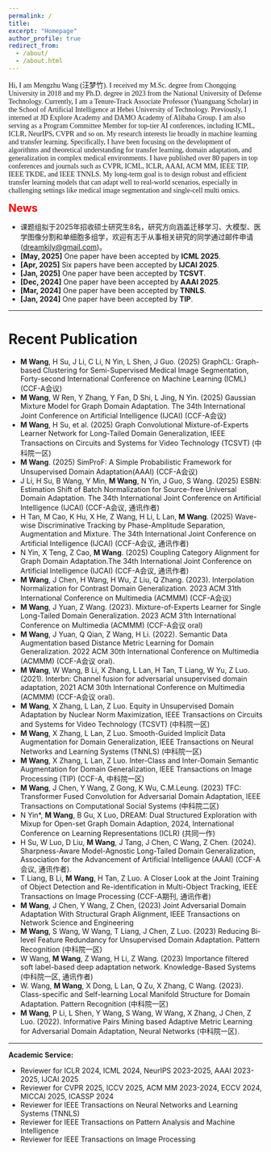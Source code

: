 ```yaml
---
permalink: /
title: 
excerpt: "Homepage"
author_profile: true
redirect_from: 
  - /about/
  - /about.html
---
```

<span style="font-family: 'Times New Roman'">
Hi, I am Mengzhu Wang (汪梦竹). I received my M.Sc. degree from Chongqing University in 2018 and my Ph.D. degree in 2023 from the National University of Defense Technology. Currently, I am a Tenure-Track Associate Professor (Yuanguang Scholar) in the School of Artificial Intelligence at Hebei University of Technology. Previously, I interned at JD Explore Academy and DAMO Academy of Alibaba Group. I am also serving as a Program Committee Member for top-tier AI conferences, including ICML, ICLR, NeurIPS, CVPR and so on. My research interests lie broadly in machine learning and transfer learning. Specifically, I have been focusing on the development of algorithms and theoretical understanding for transfer learning, domain adaptation, and generalization in complex medical environments. I have published over 80 papers in top conferences and journals such as CVPR, ICML, ICLR, AAAI, ACM MM, IEEE TIP, IEEE TKDE, and IEEE TNNLS. My long-term goal is to design robust and efficient transfer learning models that can adapt well to real-world scenarios, especially in challenging settings like medical image segmentation and single-cell multi omics.
</span>

<span style="color:red; font-size:1.5em; font-weight:bold">News</span>

+ 课题组拟于2025年招收硕士研究生8名，研究方向涵盖迁移学习、大模型、医学图像分割和单细胞多组学，欢迎有志于从事相关研究的同学通过邮件申请 (dreamkily@gmail.com)。
+ **[May, 2025]** One paper have been accepted by **ICML 2025**.
+ **[Apr, 2025]** Six papers have been accepted by **IJCAI 2025**.
+ **[Jan, 2025]** One paper have been accepted by **TCSVT**.
+ **[Dec, 2024]** One paper have been accepted by **AAAI 2025**.
+ **[Mar, 2024]** One paper have been accepted by **TNNLS**.
+ **[Jan, 2024]** One paper have been accepted by **TIP**.
  
---

Recent Publication
======
+ **M Wang**, H Su, J Li, C Li, N Yin, L Shen, J Guo. (2025) GraphCL: Graph-based Clustering for Semi-Supervised Medical Image Segmentation, Forty-second International Conference on Machine Learning (ICML) (CCF-A会议)
+ **M Wang**, W Ren, Y Zhang, Y Fan, D Shi, L Jing, N Yin. (2025) Gaussian Mixture Model for Graph Domain Adaptation. The 34th International Joint Conference on Artificial Intelligence (IJCAI) (CCF-A会议)
+ **M Wang**, H Su, et al. (2025) Graph Convolutional Mixture-of-Experts Learner Network for Long-Tailed Domain Generalization, IEEE Transactions on Circuits and Systems for Video Technology (TCSVT) (中科院一区)
+ **M Wang**. (2025) SimProF: A Simple Probabilistic Framework for Unsupervised Domain Adaptation(AAAI) (CCF-A会议)
+ J Li, H Su, B Wang, Y Min, **M Wang**, N Yin, J Guo, S Wang. (2025) ESBN: Estimation Shift of Batch Normalization for Source-free Universal Domain Adaptation. The 34th International Joint Conference on Artificial Intelligence (IJCAI) (CCF-A会议, 通讯作者)
+ H Tan, M Cao, K Hu, X He, Z Wang, H Li, L Lan, **M Wang**. (2025) Wave-wise Discriminative Tracking by Phase-Amplitude Separation, Augmentation and Mixture. The 34th International Joint Conference on Artificial Intelligence (IJCAI) (CCF-A会议, 通讯作者)
+ N Yin, X Teng, Z Cao, **M Wang**. (2025) Coupling Category Alignment for Graph Domain Adaptation.The 34th International Joint Conference on Artificial Intelligence (IJCAI) (CCF-A会议, 通讯作者)
+ **M Wang**, J Chen, H Wang, H Wu, Z Liu, Q Zhang. (2023). Interpolation Normalization for Contrast Domain Generalization. 2023 ACM 31th International Conference on Multimedia (ACMMM) (CCF-A会议)
+ **M Wang**, J Yuan, Z Wang. (2023). Mixture-of-Experts Learner for Single Long-Tailed Domain Generalization. 2023 ACM 31th International Conference on Multimedia (ACMMM) (CCF-A会议 oral)
+ **M Wang**, J Yuan, Q Qian, Z Wang, H Li. (2022). Semantic Data Augmentation based Distance Metric Learning for Domain Generalization. 2022 ACM 30th International Conference on Multimedia (ACMMM) (CCF-A会议 oral).
+ **M Wang**, W Wang, B Li, X Zhang, L Lan, H Tan, T Liang, W Yu, Z Luo. (2021).  Interbn: Channel fusion for adversarial unsupervised domain adaptation, 2021 ACM 30th International Conference on Multimedia (ACMMM) (CCF-A会议 oral). 
+ **M Wang**, X Zhang, L Lan, Z Luo. Equity in Unsupervised Domain Adaptation by Nuclear Norm Maximization, IEEE Transactions on Circuits and Systems for Video Technology (TCSVT) (中科院一区)
+ **M Wang**, X Zhang, L Lan, Z Luo.  Smooth-Guided Implicit Data Augmentation for Domain Generalization, IEEE Transactions on Neural Networks and Learning Systems (TNNLS) (中科院一区)
+ **M Wang**, X Zhang, L Lan, Z Luo. 	Inter-Class and Inter-Domain Semantic Augmentation for Domain Generalization, IEEE Transactions on Image Processing (TIP) (CCF-A, 中科院一区)
+ **M Wang**, J Chen, Y Wang, Z Gong, K Wu,  C.M.Leung. (2023) TFC: Transformer Fused Convolution for Adversarial Domain Adaptation, IEEE Transactions on Computational Social Systems (中科院二区)
+ N Yin*, **M Wang**, B Gu, X Luo, DREAM: Dual Structured Exploration with Mixup for Open-set Graph Domain Adaption, 2024,  International Conference on Learning Representations (ICLR) (共同一作)
+ H Su, W Luo, D Liu, **M Wang**, J Tang, J Chen, C Wang, Z Chen. (2024). Sharpness-Aware Model-Agnostic Long-Tailed Domain Generalization, Association for the Advancement of Artificial Intelligence (AAAI) (CCF-A会议, 通讯作者).
+ T Liang, B Li, **M Wang**, H Tan, Z Luo. A Closer Look at the Joint Training of Object Detection and Re-identification in Multi-Object Tracking, IEEE Transactions on Image Processing (CCF-A期刊, 通讯作者)
+ **M Wang**, J Chen, Y Wang, Z Chen, (2023) Joint Adversarial Domain Adaptation With Structural Graph Alignment, IEEE Transactions on Network Science and Engineering  
+ **M Wang**, S Wang, W Wang, T Liang, J Chen, Z Luo. (2023) Reducing Bi-level Feature Redundancy for Unsupervised Domain Adaptation. Pattern Recognition (中科院一区)
+ W Wang, **M Wang**, Z Wang, H Li, Z Wang. (2023) Importance filtered soft label-based deep adaptation network. Knowledge-Based Systems (中科院一区, 通讯作者)
+ W. Wang, **M Wang**, X Dong, L Lan, Q Zu, X Zhang, C Wang. (2023). Class-specific and Self-learning Local Manifold Structure for Domain Adaptation. Pattern Recognition (中科院一区)
+ **M Wang**, P Li, L Shen, Y Wang, S Wang, W Wang, X Zhang, J Chen, Z Luo. (2022). Informative Pairs Mining based Adaptive Metric Learning for Adversarial Domain Adaptation, Neural Networks (中科院一区).



---

**Academic Service:**

+ Reviewer for ICLR 2024, ICML 2024, NeurIPS 2023-2025, AAAI 2023-2025, IJCAI 2025
+ Reviewer for CVPR 2025, ICCV 2025,  ACM MM 2023-2024, ECCV 2024, MICCAI 2025, ICASSP 2024
+ Reviewer for IEEE Transactions on Neural Networks and Learning Systems (TNNLS)
+ Reviewer for IEEE Transactions on Pattern Analysis and Machine Intelligence
+ Reviewer for IEEE Transactions on Image Processing












